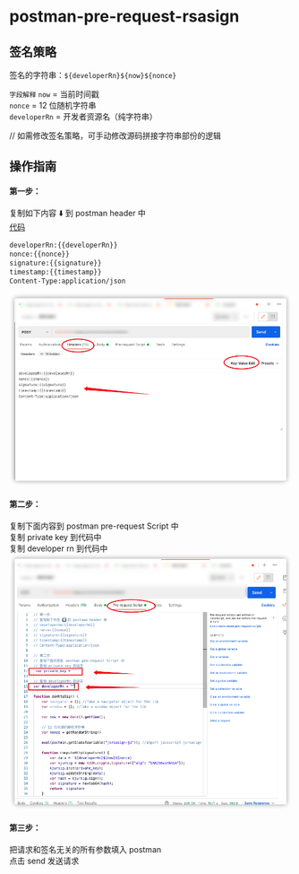 # postman-pre-request-rsasign

## 签名策略

签名的字符串：`${developerRn}${now}${nonce}`<br/>

`字段解释`
`now` = 当前时间戳<br/>
`nonce` = 12 位随机字符串<br/>
`developerRn` = 开发者资源名（纯字符串）<br/>

// 如需修改签名策略，可手动修改源码拼接字符串部份的逻辑<br/>

## 操作指南

#### 第一步：
复制如下内容 ⬇️ 到 postman header 中<br/>
[代码](./preRequest.js)
```
developerRn:{{developerRn}}
nonce:{{nonce}}
signature:{{signature}}
timestamp:{{timestamp}}
Content-Type:application/json
```
![demo1](./images/headers.jpg)

#### 第二步：
复制下面内容到 postman pre-request Script 中<br/>
复制 private key 到代码中<br/>
复制 developer rn 到代码中<br/>
![demo2](./images/pre-request.jpg)<br/>

#### 第三步：
把请求和签名无关的所有参数填入 postman<br/>
点击 send 发送请求<br/>
